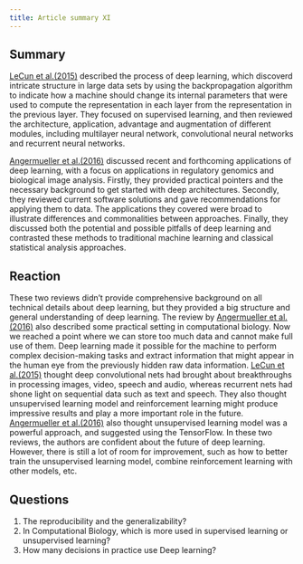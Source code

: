 ```yaml
---
title: Article summary XI
---
```


## Summary
[LeCun et al.(2015)](https://www.nature.com/articles/nature14539) described the process of deep learning, which discoverd intricate structure in large data sets by using the backpropagation algorithm to indicate how a machine should change its internal parameters that were used to compute the representation in each layer from the representation in the previous layer. They focused on supervised learning, and then reviewed the architecture, application, advantage and augmentation of different modules, including multilayer neural network, convolutional neural networks and recurrent neural networks. 

[Angermueller et al.(2016)](https://www.embopress.org/doi/full/10.15252/msb.20156651) discussed recent and forthcoming applications of deep learning, with a focus on applications in regulatory genomics and biological image analysis. Firstly, they provided practical pointers and the necessary background to get started with deep architectures. Secondly, they reviewed current software solutions and gave recommendations for applying them to data. The applications they covered were broad to illustrate differences and commonalities between approaches. Finally, they discussed both the potential and possible pitfalls of deep learning and contrasted these methods to traditional machine learning and classical statistical analysis approaches. 


## Reaction
These two reviews didn’t provide comprehensive background on all technical details about deep learning, but they provided a big structure and general understanding of deep learning. The review by [Angermueller et al.(2016)](https://www.embopress.org/doi/full/10.15252/msb.20156651)  also described some practical setting in computational biology. Now we reached a point where we can store too much data and cannot make full use of them. Deep learning made it possible for the machine to perform complex decision-making tasks and extract information that might appear in the human eye from the previously hidden raw data information. [LeCun et al.(2015)](https://www.nature.com/articles/nature14539) thought deep convolutional nets had brought about breakthroughs in processing images, video, speech and audio, whereas recurrent nets had shone light on sequential data such as text and speech. They also thought unsupervised learning model and reinforcement learning might produce impressive results and play a more important role in the future. [Angermueller et al.(2016)](https://www.embopress.org/doi/full/10.15252/msb.20156651) also thought unsupervised learning model was a powerful approach, and suggested using the TensorFlow. In these two reviews, the authors are confident about the future of deep learning. However, there is still a lot of room for improvement, such as how to better train the unsupervised learning model, combine reinforcement learning with other models, etc. 

## Questions
1. The reproducibility and the generalizability?
2. In Computational Biology, which is more used in supervised learning or unsupervised learning?
3. How many decisions in practice use Deep learning?




